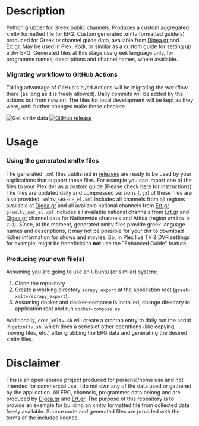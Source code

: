 # Description

Python grubber for Greek public channels. Produces a custom aggregated xmltv formatted file for EPG. Custom generated xmltv formatted guide(s) produced for Greek tv channel guide data, available from [Digea.gr][digeagr
] and [Ert.gr][ertgr]. May be used in Plex, Kodi, or similar as a custom guide for setting up a dvr EPG. Generated files at this stage use greek language only, for programme names, descriptions and channel names, where available.

### Migrating workflow to GitHub Actions

Taking advantage of GitHub's ci/cd Actions will be migrating the workflow there (as long as it is freely allowed). Daily commits will be added by the actions bot from now on. The files for local development will be kept as they were, until further changes make these obsolete.

![Get xmltv data](https://github.com/chrisliatas/greek-xmltv/workflows/Get%20xmltv%20data/badge.svg)
[![GitHub release](https://img.shields.io/github/v/release/chrisliatas/greek-xmltv)](https://github.com/chrisliatas/greek-xmltv/releases/)

# Usage

### Using the generated xmltv files

The generated `.xml` files published in [releases][grxmltvrels] are ready to be used by your applications that support these files.
 For example you can import one of the files to your Plex dvr as a custom guide (Please check [here][Plexguide] for
  instructions). The files are updated daily and compressed versions (`.gz`) of these files are also provided.  `xmltv_GREECE_el.xml`
   includes all channels from all regions available at [Digea.gr][digeagr] and all available national channels from [Ert.gr][ertgr].
    `grxmltv_nat_el.xml` includes all available national channels from [Ert.gr][ertgr] and [Digea.gr][digeagr] channel data for
     Nationwide channels and Attica (region `Attica-R-Z-9`).
Since, at the moment, generated xmltv files provide greek language names and descriptions, it may not be possible for your dvr to download richer information for shows and movies. So, in Plex live TV & DVR settings for example, might be beneficial to **not** use the "Enhanced Guide" feature.

### Producing your own file(s)

Assuming you are going to use an Ubuntu (or similar) system:

1. Clone the repository
2. Create a working directory `scrapy_export` at the application root (`greek-xmltv/scrapy_export`).
3. Assuming docker and docker-compose is installed, change directory to application root and run
```docker-compose up```

Additionally, `cron_xmltv.sh` will create a crontab entry to daily run the script in `getxmltv.sh`, which does a
 series of other operations (like copying, moving files, etc.) after grubbing the EPG data and generating the desired
  xmltv files.

# Disclaimer

This is an open-source project produced for personal/home use and not intended for commercial use. I do not own
 any of the  data used or gathered by the application. All EPG, channels, programmes data belong and are produced by
  [Digea.gr][digeagr] and [Ert.gr][ertgr]. The purpose of this repository is to provide an example for building an
  xmltv formatted file from collected data freely available. Source code and generated files are provided with the
   terms of the included licence.

[grxmltvrels]: https://github.com/chrisliatas/greek-xmltv/releases
[Plexguide]: https://support.plex.tv/articles/using-an-xmltv-guide/
[digeagr]: https://www.digea.gr/EPG/
[ertgr]: https://program.ert.gr/
